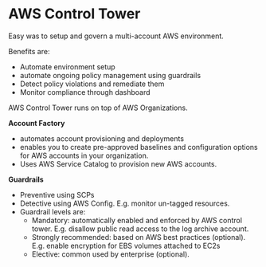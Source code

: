 # AWS Control Tower

Easy was to setup and govern a multi-account AWS environment.

Benefits are:

- Automate environment setup
- automate ongoing policy management using guardrails
- Detect policy violations and remediate them
- Monitor compliance through dashboard

AWS Control Tower runs on top of AWS Organizations.



**Account Factory**

- automates account provisioning and deployments
- enables you to create pre-approved baselines and configuration options for AWS accounts in your organization.
- Uses AWS Service Catalog to provision new AWS accounts.



**Guardrails**

- Preventive using SCPs
- Detective using AWS Config. E.g. monitor un-tagged resources.
- Guardrail levels are:
  - Mandatory: automatically enabled and enforced by AWS control tower. E.g. disallow public read access to the log archive account.
  - Strongly recommended: based on AWS best practices (optional). E.g. enable encryption for EBS volumes attached to EC2s
  - Elective: common used by enterprise (optional).

